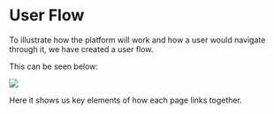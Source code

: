 # User Flow 

To illustrate how the platform will work and how a user would navigate through it, we have created a user flow. 

This can be seen below:

![](../platform-designs/user-flow/user-flow.png)

Here it shows us key elements of how each page links together. 
